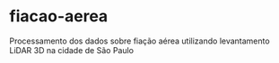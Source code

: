 # fiacao-aerea
Processamento dos dados sobre fiação aérea utilizando levantamento LiDAR 3D na cidade de São Paulo
